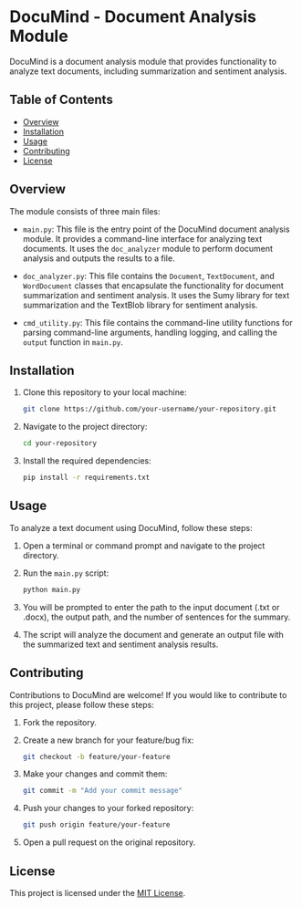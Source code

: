 
# DocuMind - Document Analysis Module

DocuMind is a document analysis module that provides functionality to analyze text documents, including summarization and sentiment analysis.

## Table of Contents
- [Overview](#overview)
- [Installation](#installation)
- [Usage](#usage)
- [Contributing](#contributing)
- [License](#license)

## Overview

The module consists of three main files:

- `main.py`: This file is the entry point of the DocuMind document analysis module. It provides a command-line interface for analyzing text documents. It uses the `doc_analyzer` module to perform document analysis and outputs the results to a file.

- `doc_analyzer.py`: This file contains the `Document`, `TextDocument`, and `WordDocument` classes that encapsulate the functionality for document summarization and sentiment analysis. It uses the Sumy library for text summarization and the TextBlob library for sentiment analysis.

- `cmd_utility.py`: This file contains the command-line utility functions for parsing command-line arguments, handling logging, and calling the `output` function in `main.py`.

## Installation

1. Clone this repository to your local machine:

   ```bash
   git clone https://github.com/your-username/your-repository.git
   ```

2. Navigate to the project directory:

   ```bash
   cd your-repository
   ```

3. Install the required dependencies:

   ```bash
   pip install -r requirements.txt
   ```

## Usage

To analyze a text document using DocuMind, follow these steps:

1. Open a terminal or command prompt and navigate to the project directory.

2. Run the `main.py` script:

   ```bash
   python main.py
   ```

3. You will be prompted to enter the path to the input document (.txt or .docx), the output path, and the number of sentences for the summary.

4. The script will analyze the document and generate an output file with the summarized text and sentiment analysis results.

## Contributing

Contributions to DocuMind are welcome! If you would like to contribute to this project, please follow these steps:

1. Fork the repository.

2. Create a new branch for your feature/bug fix:

   ```bash
   git checkout -b feature/your-feature
   ```

3. Make your changes and commit them:

   ```bash
   git commit -m "Add your commit message"
   ```

4. Push your changes to your forked repository:

   ```bash
   git push origin feature/your-feature
   ```

5. Open a pull request on the original repository.

## License

This project is licensed under the [MIT License](LICENSE).
